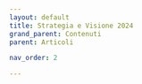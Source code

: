 ```yaml
---
layout: default
title: Strategia e Visione 2024
grand_parent: Contenuti
parent: Articoli

nav_order: 2

---
```

